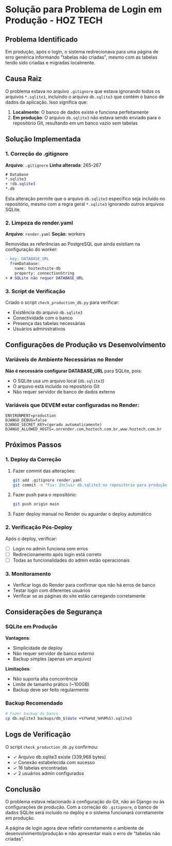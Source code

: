 # Solução para Problema de Login em Produção - HOZ TECH

## Problema Identificado

Em produção, após o login, o sistema redirecionava para uma página de erro genérica informando "tabelas não criadas", mesmo com as tabelas tendo sido criadas e migradas localmente.

## Causa Raiz

O problema estava no arquivo `.gitignore` que estava ignorando todos os arquivos `*.sqlite3`, incluindo o arquivo `db.sqlite3` que contém o banco de dados da aplicação. Isso significa que:

1. **Localmente**: O banco de dados existe e funciona perfeitamente
2. **Em produção**: O arquivo `db.sqlite3` não estava sendo enviado para o repositório Git, resultando em um banco vazio sem tabelas

## Solução Implementada

### 1. Correção do .gitignore

**Arquivo**: `.gitignore`
**Linha alterada**: 265-267

```diff
# Database
*.sqlite3
+ !db.sqlite3
*.db
```

Esta alteração permite que o arquivo `db.sqlite3` específico seja incluído no repositório, mesmo com a regra geral `*.sqlite3` ignorando outros arquivos SQLite.

### 2. Limpeza do render.yaml

**Arquivo**: `render.yaml`
**Seção**: workers

Removidas as referências ao PostgreSQL que ainda existiam na configuração do worker:

```diff
- key: DATABASE_URL
  fromDatabase:
    name: hoztechsite-db
    property: connectionString
+ # SQLite não requer DATABASE_URL
```

### 3. Script de Verificação

Criado o script `check_production_db.py` para verificar:
- Existência do arquivo `db.sqlite3`
- Conectividade com o banco
- Presença das tabelas necessárias
- Usuários administrativos

## Configurações de Produção vs Desenvolvimento

### Variáveis de Ambiente Necessárias no Render

**Não é necessário configurar DATABASE_URL** para SQLite, pois:
- O SQLite usa um arquivo local (`db.sqlite3`)
- O arquivo está incluído no repositório Git
- Não requer servidor de banco de dados externo

### Variáveis que DEVEM estar configuradas no Render:

```env
ENVIRONMENT=production
DJANGO_DEBUG=false
DJANGO_SECRET_KEY=(gerado automaticamente)
DJANGO_ALLOWED_HOSTS=.onrender.com,hoztech.com.br,www.hoztech.com.br
```

## Próximos Passos

### 1. Deploy da Correção

1. Fazer commit das alterações:
   ```bash
   git add .gitignore render.yaml
   git commit -m "Fix: Incluir db.sqlite3 no repositório para produção"
   ```

2. Fazer push para o repositório:
   ```bash
   git push origin main
   ```

3. Fazer deploy manual no Render ou aguardar o deploy automático

### 2. Verificação Pós-Deploy

Após o deploy, verificar:
- [ ] Login no admin funciona sem erros
- [ ] Redirecionamento após login está correto
- [ ] Todas as funcionalidades do admin estão operacionais

### 3. Monitoramento

- Verificar logs do Render para confirmar que não há erros de banco
- Testar login com diferentes usuários
- Verificar se as páginas do site estão carregando corretamente

## Considerações de Segurança

### SQLite em Produção

**Vantagens**:
- Simplicidade de deploy
- Não requer servidor de banco externo
- Backup simples (apenas um arquivo)

**Limitações**:
- Não suporta alta concorrência
- Limite de tamanho prático (~100GB)
- Backup deve ser feito regularmente

### Backup Recomendado

```bash
# Fazer backup do banco
cp db.sqlite3 backups/db_$(date +%Y%m%d_%H%M%S).sqlite3
```

## Logs de Verificação

O script `check_production_db.py` confirmou:
- ✓ Arquivo db.sqlite3 existe (339,968 bytes)
- ✓ Conexão estabelecida com sucesso
- ✓ 16 tabelas encontradas
- ✓ 2 usuários admin configurados

## Conclusão

O problema estava relacionado à configuração do Git, não ao Django ou às configurações de produção. Com a correção do `.gitignore`, o banco de dados SQLite será incluído no deploy e o sistema funcionará corretamente em produção.

A página de login agora deve refletir corretamente o ambiente de desenvolvimento/produção e não apresentar mais o erro de "tabelas não criadas".